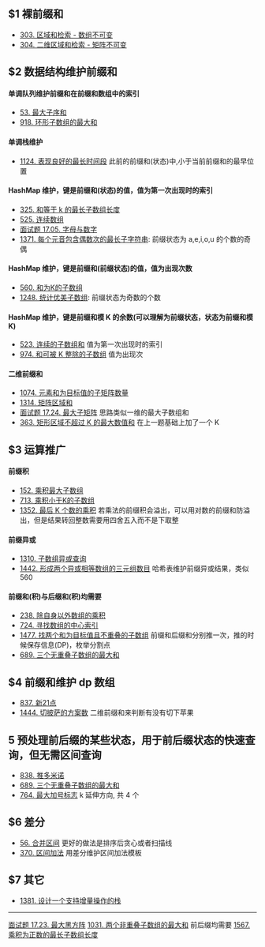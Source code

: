 
## $1 裸前缀和
- [303. 区域和检索 - 数组不可变](https://leetcode-cn.com/problems/range-sum-query-immutable/)  
- [304. 二维区域和检索 - 矩阵不可变](https://leetcode-cn.com/problems/range-sum-query-2d-immutable/)  

## $2 数据结构维护前缀和
#### 单调队列维护前缀和在前缀和数组中的索引
- [53. 最大子序和](https://leetcode-cn.com/problems/maximum-subarray/)  
- [918. 环形子数组的最大和](https://leetcode-cn.com/problems/maximum-sum-circular-subarray/)  

#### 单调栈维护
- [1124. 表现良好的最长时间段](https://leetcode-cn.com/problems/longest-well-performing-interval/) 此前的前缀和(状态)中,小于当前前缀和的最早位置

#### HashMap 维护，键是前缀和(状态)的值，值为第一次出现时的索引
- [325. 和等于 k 的最长子数组长度](https://leetcode-cn.com/problems/maximum-size-subarray-sum-equals-k/)  
- [525. 连续数组](https://leetcode-cn.com/problems/contiguous-array/)  
- [面试题 17.05.  字母与数字](https://leetcode-cn.com/problems/find-longest-subarray-lcci/)
- [1371. 每个元音包含偶数次的最长子字符串](https://leetcode-cn.com/problems/find-the-longest-substring-containing-vowels-in-even-counts/): 前缀状态为 a,e,i,o,u 的个数的奇偶  


#### HashMap 维护，键是前缀和(前缀状态)的值，值为出现次数
- [560. 和为K的子数组](https://leetcode-cn.com/problems/subarray-sum-equals-k/)  
- [1248. 统计优美子数组](https://leetcode-cn.com/problems/count-number-of-nice-subarrays/): 前缀状态为奇数的个数  


#### HashMap 维护，键是前缀和模 K 的余数(可以理解为前缀状态，状态为前缀和模K)
- [523. 连续的子数组和](https://leetcode-cn.com/problems/continuous-subarray-sum/)  值为第一次出现时的索引
- [974. 和可被 K 整除的子数组](https://leetcode-cn.com/problems/subarray-sums-divisible-by-k/)  值为出现次

#### 二维前缀和
- [1074. 元素和为目标值的子矩阵数量](https://leetcode-cn.com/problems/number-of-submatrices-that-sum-to-target/)
- [1314. 矩阵区域和](https://leetcode-cn.com/problems/matrix-block-sum/)
- [面试题 17.24. 最大子矩阵](https://leetcode-cn.com/problems/max-submatrix-lcci/) 思路类似一维的最大子数组和
- [363. 矩形区域不超过 K 的最大数值和](https://leetcode-cn.com/problems/max-sum-of-rectangle-no-larger-than-k/) 在上一题基础上加了一个 K


## $3 运算推广
#### 前缀积
- [152. 乘积最大子数组](https://leetcode-cn.com/problems/maximum-product-subarray/)  
- [713. 乘积小于K的子数组](https://leetcode-cn.com/problems/subarray-product-less-than-k/)  
- [1352. 最后 K 个数的乘积](https://leetcode-cn.com/problems/product-of-the-last-k-numbers/) 若乘法的前缀积会溢出，可以用对数的前缀和防溢出，但是结果转回整数需要用四舍五入而不是下取整


#### 前缀异或
- [1310. 子数组异或查询](https://leetcode-cn.com/problems/xor-queries-of-a-subarray/)  
- [1442. 形成两个异或相等数组的三元组数目](https://leetcode-cn.com/problems/count-triplets-that-can-form-two-arrays-of-equal-xor/) 哈希表维护前缀异或结果，类似 560


#### 前缀和(积)与后缀和(积)均需要
- [238. 除自身以外数组的乘积](https://leetcode-cn.com/problems/product-of-array-except-self/)  
- [724. 寻找数组的中心索引](https://leetcode-cn.com/problems/find-pivot-index/)  
- [1477. 找两个和为目标值且不重叠的子数组](https://leetcode-cn.com/problems/find-two-non-overlapping-sub-arrays-each-with-target-sum/) 前缀和后缀和分别推一次，推的时候保存信息(DP)，枚举分割点
- [689. 三个无重叠子数组的最大和](https://leetcode-cn.com/problems/maximum-sum-of-3-non-overlapping-subarrays/)

## $4 前缀和维护 dp 数组
- [837. 新21点](https://leetcode-cn.com/problems/new-21-game/)  
- [1444. 切披萨的方案数](https://leetcode-cn.com/problems/number-of-ways-of-cutting-a-pizza/) 二维前缀和来判断有没有切下苹果

## 5 预处理前后缀的某些状态，用于前后缀状态的快速查询，但无需区间查询
- [838. 推多米诺](https://leetcode-cn.com/problems/push-dominoes/)
- [689. 三个无重叠子数组的最大和](https://leetcode-cn.com/problems/maximum-sum-of-3-non-overlapping-subarrays/)
- [764. 最大加号标志](https://leetcode-cn.com/problems/largest-plus-sign/) k 延伸方向, 共 4 个

## $6 差分
- [56. 合并区间](https://leetcode-cn.com/problems/merge-intervals/) 更好的做法是排序后贪心或者扫描线
- [370. 区间加法](https://leetcode-cn.com/problems/insert-interval/) 用差分维护区间加法模板  

## $7 其它
- [1381. 设计一个支持增量操作的栈](https://leetcode-cn.com/problems/design-a-stack-with-increment-operation/)  

---

[面试题 17.23. 最大黑方阵](https://leetcode-cn.com/problems/max-black-square-lcci/)
[1031. 两个非重叠子数组的最大和](https://leetcode-cn.com/problems/maximum-sum-of-two-non-overlapping-subarrays/) 前后缀均需要
[1567. 乘积为正数的最长子数组长度](https://leetcode-cn.com/problems/maximum-length-of-subarray-with-positive-product/)
